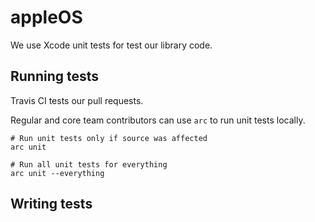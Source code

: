 # appleOS

We use Xcode unit tests for test our library code.

## Running tests

Travis CI tests our pull requests.

Regular and core team contributors can use `arc` to run unit tests locally.

    # Run unit tests only if source was affected
    arc unit
    
    # Run all unit tests for everything
    arc unit --everything

## Writing tests
